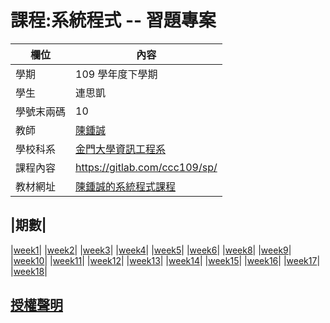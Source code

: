 # 課程:系統程式 -- 習題專案

欄位 | 內容
-----|--------
學期 | 109 學年度下學期
學生 |  連思凱
學號末兩碼 | 10
教師 | [陳鍾誠](https://www.nqu.edu.tw/educsie/index.php?act=blog&code=list&ids=4)
學校科系 | [金門大學資訊工程系](https://www.nqu.edu.tw/educsie/index.php)
課程內容 | https://gitlab.com/ccc109/sp/
教材網址 | [陳鍾誠的系統程式課程](http://programmermedia.org/root/%E9%99%B3%E9%8D%BE%E8%AA%A0/%E8%AA%B2%E7%A8%8B/%E7%B3%BB%E7%B5%B1%E7%A8%8B%E5%BC%8F/README.md)

|期數|
----------------------
|[week1](./week1/week1.md)|
|[week2](./week2/week2.md)|
|[week3](./week3/week3.md)|
|[week4](./week4/week4.md)|
|[week5](./week5/week5.md)|
|[week6](./week6/week6.md)|
|[week8](./week8/week8.md)|
|[week9](./week9/week9.md)|
|[week10](./week10/week10.md)|
|[week11](./week11/week11.md)|
|[week12](./week12/week12.md)|
|[week13](./week13/week13.md)|
|[week14](./week14/week14.md)|
|[week15](./week15/week15.md)|
|[week16](./week16/week16.md)|
|[week17](./week17/week17.md)|
|[week18](./week18/week18.md)|
## [授權聲明](./LICENSE.md)

